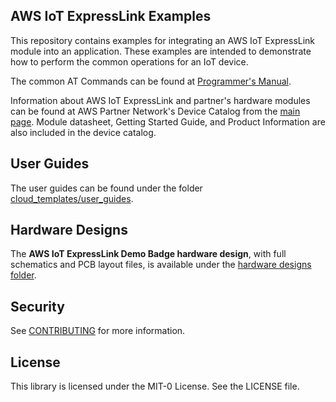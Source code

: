 ## AWS IoT ExpressLink Examples

This repository contains examples for integrating an AWS IoT ExpressLink module into an application.  These examples are intended to demonstrate how to perform the common operations for an IoT device.

The common AT Commands can be found at [Programmer's Manual](https://docs.aws.amazon.com/iot-expresslink).

Information about AWS IoT ExpressLink and partner's hardware modules can be found at AWS Partner Network's Device Catalog from the [main page](https://aws.amazon.com/iot-expresslink). Module datasheet, Getting Started Guide, and Product Information are also included in the device catalog. 

## User Guides

The user guides can be found under the folder [cloud_templates/user_guides](cloud_templates/user_guides).

## Hardware Designs

The **AWS IoT ExpressLink Demo Badge hardware design**, with full schematics and PCB layout files, is available under the [hardware designs folder](./hardware-designs/).

## Security

See [CONTRIBUTING](CONTRIBUTING.md#security-issue-notifications) for more information.

## License

This library is licensed under the MIT-0 License. See the LICENSE file.


